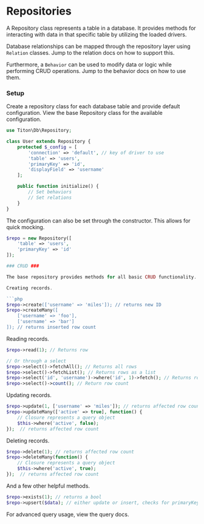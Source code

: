 # Repositories #

A Repository class represents a table in a database. It provides methods for interacting with data in that specific table by utilizing the loaded drivers.

Database relationships can be mapped through the repository layer using `Relation` classes. Jump to the relation docs on how to support this.

Furthermore, a `Behavior` can be used to modify data or logic while performing CRUD operations. Jump to the behavior docs on how to use them.

### Setup ###

Create a repository class for each database table and provide default configuration. View the base Repository class for the available configuration.

```php
use Titon\Db\Repository;

class User extends Repository {
    protected $_config = [
        'connection' => 'default', // key of driver to use
        'table' => 'users',
        'primaryKey' => 'id',
        'displayField' => 'username'
    ];

    public function initialize() {
        // Set behaviors
        // Set relations
    }
}
```

The configuration can also be set through the constructor. This allows for quick mocking.

```php
$repo = new Repository([
    'table' => 'users',
    'primaryKey' => 'id'
]);

### CRUD ###

The base repository provides methods for all basic CRUD functionality.

Creating records.

```php
$repo->create(['username' => 'miles']); // returns new ID
$repo->createMany([
    ['username' => 'foo'],
    ['username' => 'bar']
]); // returns inserted row count
```

Reading records.

```php
$repo->read(1); // Returns row

// Or through a select
$repo->select()->fetchAll(); // Returns all rows
$repo->select()->fetchList(); // Returns rows as a list
$repo->select('id', 'username')->where('id', 1)->fetch(); // Returns row
$repo->select()->count(); // Return row count
```

Updating records.

```php
$repo->update(1, ['username' => 'miles']); // returns affected row count
$repo->updateMany(['active' => true], function() {
    // Closure represents a query object
    $this->where('active', false);
});  // returns affected row count
```

Deleting records.

```php
$repo->delete(1); // returns affected row count
$repo->deleteMany(function() {
    // Closure represents a query object
    $this->where('active', true);
});  // returns affected row count
```

And a few other helpful methods.

```php
$repo->exists(1); // returns a bool
$repo->upsert($data); // either update or insert, checks for primaryKey field in $data or 2nd argument
```

For advanced query usage, view the query docs.